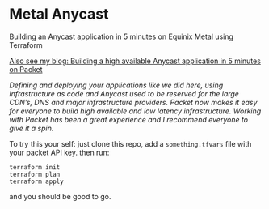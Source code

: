 # Metal Anycast

Building an Anycast application in 5 minutes on Equinix Metal using Terraform

[Also see my blog: Building a high available Anycast application in 5 minutes on Packet](https://medium.com/@atoonk/building-a-high-available-anycast-application-in-5-minutes-on-packet-198c82eaabc)

_Defining and deploying your applications like we did here, using infrastructure as code and Anycast used to be reserved for the large CDN’s, DNS and major infrastructure providers. Packet now makes it easy for everyone to build high available and low latency infrastructure. Working with Packet has been a great experience and I recommend everyone to give it a spin._

To try this your self:
just clone this repo, add a `something.tfvars` file with your packet API key.
then run:
```
terraform init
terraform plan
terraform apply
```
and you should be good to go.
